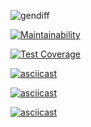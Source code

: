 ![gendiff](https://github.com/Makso-87/frontend-project-lvl2/workflows/gendiff/badge.svg)

[![Maintainability](https://api.codeclimate.com/v1/badges/6b47bcb8e270cb4e207a/maintainability)](https://codeclimate.com/github/Makso-87/frontend-project-lvl2/maintainability)

[![Test Coverage](https://api.codeclimate.com/v1/badges/6b47bcb8e270cb4e207a/test_coverage)](https://codeclimate.com/github/Makso-87/frontend-project-lvl2/test_coverage)

[![asciicast](https://asciinema.org/a/s5Qa2kSJFfcbdSBztOHn8OJiS.svg)](https://asciinema.org/a/s5Qa2kSJFfcbdSBztOHn8OJiS)

[![asciicast](https://asciinema.org/a/PpH2XsDlSdss2kKvqBQ3fJcrE.svg)](https://asciinema.org/a/PpH2XsDlSdss2kKvqBQ3fJcrE)

[![asciicast](https://asciinema.org/a/OBABi61AOsGNjNbfSkGePXPs4.svg)](https://asciinema.org/a/OBABi61AOsGNjNbfSkGePXPs4)